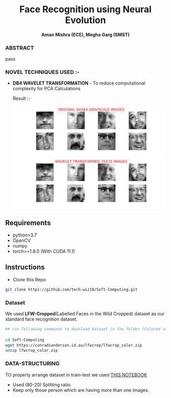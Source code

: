 <h1 align="center">Face Recognition using Neural Evolution</h1>
<h4 align="center"> Aman Mishra (ECE), Megha Garg (SMST) </h4>

### ABSTRACT

pass

### NOVEL TECHNIQUES USED :-

 - **DB4 WAVELET TRANSFORMATION** - To reduce computational complexity for PCA Calculations

    Result :-

    <img src= "assets/gray_64X64.png"> </br>
    <img src= "assets/wavelet_35X35.png"> </br>


## Requirements

 - python>3.7</br>
 - OpenCV
 - numpy
 - torch>=1.8.0 (With CUDA 11.1)

## Instructions

 * Clone this Repo
```bash
git clone https://github.com/tech-wiz18/Soft-Computing.git
```

### Dataset

We used **LFW-Cropped**(Labelled Faces in the Wild Cropped) dataset as our standard face recognition dataset.

```bash
## run following commands to download dataset in the folder (Colored version)

cd Soft-Computing
wget https://conradsanderson.id.au/lfwcrop/lfwcrop_color.zip 
unzip lfwcrop_color.zip
```

### DATA-STRUCTURING

TO properly arrange dataset in train-test we used [THIS NOTEBOOK](notebooks/data_prepare.ipynb)

 - Used (80-20) Splitting ratio.
 - Keep only those person which are having more than one images.

